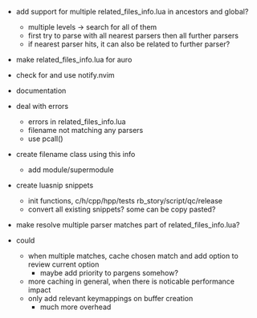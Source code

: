 * add support for multiple related_files_info.lua in ancestors and global?
  * multiple levels -> search for all of them
  * first try to parse with all nearest parsers then all further parsers
  * if nearest parser hits, it can also be related to further parser?
* make related_files_info.lua for auro
* check for and use notify.nvim
* documentation
* deal with errors
  * errors in related_files_info.lua
  * filename not matching any parsers
  * use pcall()
* create filename class using this info
  * add module/supermodule
* create luasnip snippets
  * init functions, c/h/cpp/hpp/tests rb_story/script/qc/release
  * convert all existing snippets? some can be copy pasted?
* make resolve multiple parser matches part of related_files_info.lua?

* could
  * when multiple matches, cache chosen match and add option to review current option
    * maybe add priority to pargens somehow?
  * more caching in general, when there is noticable performance impact
  * only add relevant keymappings on buffer creation
    * much more overhead

